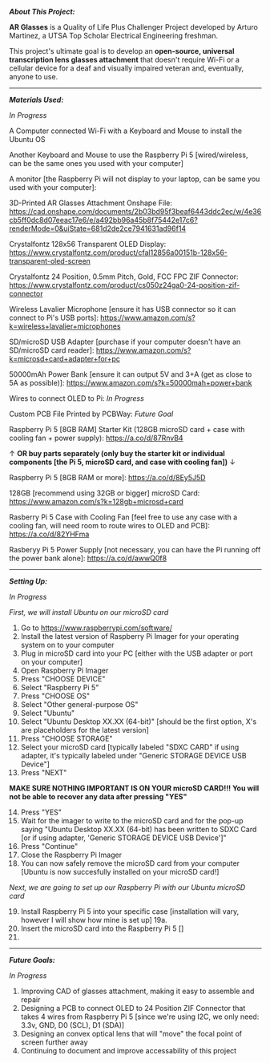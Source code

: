 _**About This Project:**_

**AR Glasses** is a Quality of Life Plus Challenger Project developed by  Arturo Martinez, a UTSA Top Scholar Electrical Engineering freshman.

This project's ultimate goal is to develop an **open-source, universal transcription lens glasses attachment** that doesn't require Wi-Fi or a cellular device for a deaf and visually impaired veteran and, eventually, anyone to use.

---------------------------------------------------------------------------------------------------------------------------------------------------------------------------------------------------------------------

_**Materials Used:**_

_*In Progress*_

A Computer connected Wi-Fi with a Keyboard and Mouse to install the Ubuntu OS

Another Keyboard and Mouse to use the Raspberry Pi 5 [wired/wireless,  can be the same ones you used with your computer] 

A monitor [the Raspberry Pi will not display to your laptop, can be same you used with your computer]:

3D-Printed AR Glasses Attachment Onshape File: https://cad.onshape.com/documents/2b03bd95f3beaf6443ddc2ec/w/4e36cb5ff0dc8d07eeac17e6/e/a492bb96a45b8f75442e17c6?renderMode=0&uiState=681d2de2ce7941631ad96f14

Crystalfontz 128x56 Transparent OLED Display: https://www.crystalfontz.com/product/cfal12856a00151b-128x56-transparent-oled-screen

Crystalfontz 24 Position, 0.5mm Pitch, Gold, FCC FPC ZIF Connector: https://www.crystalfontz.com/product/cs050z24ga0-24-position-zif-connector

Wireless Lavalier Microphone [ensure it has USB connector so it can connect to Pi's USB ports]: https://www.amazon.com/s?k=wireless+lavalier+microphones

SD/microSD USB Adapter [purchase if your computer doesn't have an SD/microSD card reader]: https://www.amazon.com/s?k=microsd+card+adapter+for+pc

50000mAh Power Bank [ensure it can output 5V and 3+A (get as close to 5A as possible)]: https://www.amazon.com/s?k=50000mah+power+bank

Wires to connect OLED to Pi: _In Progress_

Custom PCB File Printed by PCBWay: _Future Goal_

Raspberry Pi 5 [8GB RAM] Starter Kit (128GB microSD card + case with cooling fan + power supply): https://a.co/d/87RnvB4

&#8593; **OR buy parts separately (only buy the starter kit or individual components [the Pi 5, microSD card, and case with cooling fan])** &#8595;

Raspberry Pi 5 [8GB RAM or more]: https://a.co/d/8Ey5J5D

128GB [recommend using 32GB or bigger] microSD Card: https://www.amazon.com/s?k=128gb+microsd+card 

Rasberry Pi 5 Case with Cooling Fan [feel free to use any case with a cooling fan, will need room to route wires to OLED and PCB]: https://a.co/d/82YHFma

Rasberyy Pi 5 Power Supply [not necessary, you can have the Pi running off the power bank alone]: https://a.co/d/awwQ0f8

---------------------------------------------------------------------------------------------------------------------------------------------------------------------------------------------------------------------

_**Setting Up:**_

_*In Progress*_

_First, we will install Ubuntu on our microSD card_

1. Go to https://www.raspberrypi.com/software/
2. Install the latest version of Raspberry Pi Imager for your operating system on to your computer
3. Plug in microSD card into your PC [either with the USB adapter or port on your computer]
4. Open Raspberry Pi Imager
5. Press "CHOOSE DEVICE"
6. Select "Raspberry Pi 5"
7. Press "CHOOSE OS"
8. Select "Other general-purpose OS"
9. Select "Ubuntu"
10. Select "Ubuntu Desktop XX.XX (64-bit)" [should be the first option, X's are placeholders for the latest version]
11. Press "CHOOSE STORAGE"
12. Select your microSD card [typically labeled "SDXC CARD" if using adapter, it's typically labeled under "Generic STORAGE DEVICE USB Device"]
13. Press "NEXT"

**MAKE SURE NOTHING IMPORTANT IS ON YOUR microSD CARD!!! You will not be able to recover any data after pressing "YES"**

14. Press "YES"
15. Wait for the imager to write to the microSD card and for the pop-up saying "Ubuntu Desktop XX.XX (64-bit) has been written to SDXC Card [or if using adapter, 'Generic STORAGE DEVICE USB Device']"
16. Press "Continue"
17. Close the Raspberry Pi Imager
18. You can now safely remove the microSD card from your computer [Ubuntu is now succesfully installed on your microSD card!]

_Next, we are going to set up our Raspberry Pi with our Ubuntu microSD card_

19. Install Raspberry Pi 5 into your specific case [installation will vary, however I will show how mine is set up]
19a.  
21. Insert the microSD card into the Raspberry Pi 5 []
22. 

---------------------------------------------------------------------------------------------------------------------------------------------------------------------------------------------------------------------

_**Future Goals:**_

_*In Progress*_

1. Improving CAD of glasses attachment, making it easy to assemble and repair
2. Designing a PCB to connect OLED to 24 Position ZIF Connector that takes 4 wires from Raspberry Pi 5 [since we're using I2C, we only need: 3.3v, GND, D0 (SCL), D1 (SDA)]
3. Designing an convex optical lens that will "move" the focal point of screen further away
4. Continuing to document and improve accessability of this project
